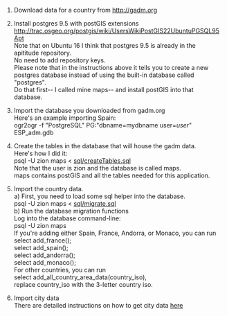 1) Download data for a country from http://gadm.org

2) Install postgres 9.5 with postGIS extensions  
http://trac.osgeo.org/postgis/wiki/UsersWikiPostGIS22UbuntuPGSQL95Apt  
Note that on Ubuntu 16 I think that postgres 9.5 is already in the apititude repository.  
No need to add repository keys.  
Please note that in the instructions above it tells you to create a new postgres database instead of using the built-in database called "postgres".  
Do that first-- I called mine maps-- and install postGIS into that database.

3) Import the database you downloaded from gadm.org  
Here's an example importing Spain:  
ogr2ogr -f "PostgreSQL" PG:"dbname=mydbname user=*user*" ESP_adm.gdb

4) Create the tables in the database that will house the gadm data.  
Here's how I did it:  
psql -U zion maps < [sql/createTables.sql](sql/createTables.sql)  
Note that the user is zion and the database is called maps.  
maps contains postGIS and all the tables needed for this application.

5) Import the country data.  
a) First, you need to load some sql helper into the database.  
psql -U zion maps < [sql/migrate.sql](sql/migrate.sql)  
b) Run the database migration functions  
Log into the database command-line:  
psql -U zion maps  
If you're adding either Spain, France, Andorra, or Monaco, you can run 
select add_france();  
select add_spain();  
select add_andorra();  
select add_monaco();  
For other countries, you can run  
select add_all_country_area_data(country_iso),  
replace country_iso with the 3-letter country iso.

6) Import city data  
There are detailed instructions on how to get city data [here](https://github.com/moosemoose22/Visual-history-of-Occitania/blob/master/landing.md#now-we-need-to-get-the-city-data)
